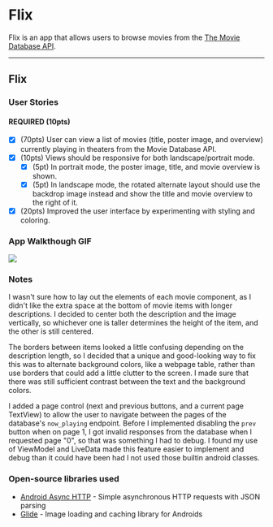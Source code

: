 # Flix
Flix is an app that allows users to browse movies from the [The Movie Database API](http://docs.themoviedb.apiary.io/#).

---

## Flix

### User Stories

#### REQUIRED (10pts)
- [x] (70pts) User can view a list of movies (title, poster image, and overview) currently playing in theaters from the Movie Database API.
- [x] (10pts) Views should be responsive for both landscape/portrait mode.
   - [x] (5pt) In portrait mode, the poster image, title, and movie overview is shown.
   - [x] (5pt) In landscape mode, the rotated alternate layout should use the backdrop image instead and show the title and movie overview to the right of it.
- [x] (20pts) Improved the user interface by experimenting with styling and coloring.

### App Walkthough GIF


<img src="https://i.imgur.com/sSvs05T.gif"><br>

### Notes


I wasn't sure how to lay out the elements of each movie component, as I didn't like the extra space at the bottom of movie items with longer descriptions. I decided to center both the description and the image vertically, so whichever one is taller determines the height of the item, and the other is still centered.

The borders between items looked a little confusing depending on the description length, so I decided that a unique and good-looking way to fix this was to alternate background colors, like a webpage table, rather than use borders that could add a little clutter to the screen. I made sure that there was still sufficient contrast between the text and the background colors.

I added a page control (next and previous buttons, and a current page TextView) to allow the user to navigate between the pages of the database's `now_playing` endpoint. Before I implemented disabling the `prev` button when on page 1, I got invalid responses from the database when I requested page "0", so that was something I had to debug. I found my use of ViewModel and LiveData made this feature easier to implement and debug than it could have been had I not used those builtin android classes.

### Open-source libraries used

- [Android Async HTTP](https://github.com/codepath/CPAsyncHttpClient) - Simple asynchronous HTTP requests with JSON parsing
- [Glide](https://github.com/bumptech/glide) - Image loading and caching library for Androids
